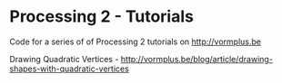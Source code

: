 # Processing 2 - Tutorials

Code for a series of of Processing 2 tutorials on http://vormplus.be

Drawing Quadratic Vertices - http://vormplus.be/blog/article/drawing-shapes-with-quadratic-vertices